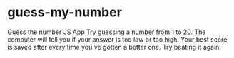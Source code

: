 # guess-my-number
Guess the number JS App
Try guessing a number from 1 to 20. The computer will tell you if your answer is too low or too high. Your best score is saved after every time you've gotten a better 
one. Try beating it again!

